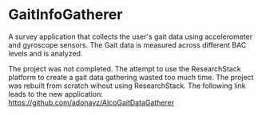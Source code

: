 # GaitInfoGatherer
A survey application that collects the user's gait data using accelerometer and gyroscope sensors. The Gait data is measured across different BAC levels and is analyzed.

The project was not completed. The attempt to use the ResearchStack platform to create a gait data gathering wasted too much time. The project was rebuilt from scratch wihout using ResearchStack. The following link leads to the new application:
 https://github.com/adonayz/AlcoGaitDataGatherer
